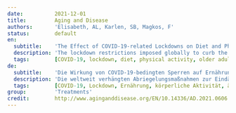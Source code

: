 ```yaml
---
date:          2021-12-01
title:         Aging and Disease
authors:       'Elisabeth, AL, Karlen, SB, Magkos, F'
status:        default
en:
  subtitle:    'The Effect of COVID-19-related Lockdowns on Diet and Physical Activity in Older Adults: A Systematic Review'
  description: 'The lockdown restrictions imposed globally to curb the COVID-19 pandemic have altered many aspects of daily life, including diet and physical activity. The aim of this systematic review was to evaluate evidence for changes in the diet and physical activity habits of older adults due to COVID-19-related lockdowns. We included analytic observational studies that reported on changes in diet, physical activity, or both, among older individuals (≥50 years old). We searched PubMed and EBSCO LISTA to identify original research articles published between 01/2020-03/2021. We identified 27 studies, 5 of which reported on changes in diet, 17 on changes in physical activity, and 5 on changes in both. The sample sizes ranged from 17 to 3110 subjects. Six of 10 papers on diet reported no significant changes in quantity or quality of food consumption; of those who did find changes in diet, these were generally unfavorable. Thirteen of 22 studies on physical activity reported a decrease in physical activity or an increase in sedentary time; the rest reported no major changes. Pre-lockdown habits were a predictor of change in some studies. The safer-at-home measures have not greatly impacted the diet of older adults but have led to a significant decrease in their physical activity, putting them at higher risk for non-communicable diseases, which may further increase their susceptibility to COVID-19. Ultimately, these findings may help guide clinical practice, by promoting additional health screenings by general practitioners for the elderly and by emphasizing the need for lifestyle interventions like at-home exercise initiatives, to help mitigate the negative impact of the pandemic on this especially vulnerable age group.'
  tags:        [COVID-19, lockdown, diet, physical activity, older adults]
de:
  subtitle:    'Die Wirkung von COVID-19-bedingten Sperren auf Ernährung und körperliche Aktivität bei älteren Erwachsenen: eine systematische Übersicht'
  description: 'Die weltweit verhängten Abriegelungsmaßnahmen zur Eindämmung der COVID-19-Pandemie haben viele Aspekte des täglichen Lebens verändert, darunter auch die Ernährung und die körperliche Betätigung. Ziel dieser systematischen Übersichtsarbeit war es, Belege für Veränderungen in den Ernährungs- und Bewegungsgewohnheiten älterer Erwachsener aufgrund von COVID-19-bedingten Abriegelungen zu bewerten. Wir schlossen analytische Beobachtungsstudien ein, die über Veränderungen in der Ernährung, der körperlichen Aktivität oder beidem bei älteren Menschen (≥50 Jahre alt) berichteten. Wir durchsuchten PubMed und EBSCO LISTA, um Original-Forschungsartikel zu finden, die zwischen 01/2020-03/2021 veröffentlicht wurden. Wir fanden 27 Studien, von denen 5 über Veränderungen in der Ernährung, 17 über Veränderungen in der körperlichen Aktivität und 5 über Veränderungen in beiden Bereichen berichteten. Die Stichprobengrößen reichten von 17 bis 3110 Probanden. Sechs von 10 Studien zur Ernährung berichteten über keine signifikanten Veränderungen bei der Quantität oder Qualität des Lebensmittelkonsums; bei denjenigen, die Veränderungen bei der Ernährung feststellten, waren diese im Allgemeinen ungünstig. Dreizehn von 22 Studien zur körperlichen Aktivität berichteten über eine Abnahme der körperlichen Aktivität oder eine Zunahme der sitzenden Tätigkeit; die übrigen berichteten über keine wesentlichen Veränderungen. In einigen Studien waren die Gewohnheiten vor dem Einschluss ein Prädiktor für Veränderungen. Die Maßnahmen für mehr Sicherheit zu Hause haben die Ernährung älterer Erwachsener nicht wesentlich beeinflusst, aber zu einem deutlichen Rückgang ihrer körperlichen Aktivität geführt, wodurch sie einem höheren Risiko für nicht übertragbare Krankheiten ausgesetzt sind, was ihre Anfälligkeit für COVID-19 weiter erhöhen könnte. Letztendlich können diese Ergebnisse als Orientierungshilfe für die klinische Praxis dienen, indem sie zusätzliche Gesundheitsuntersuchungen für ältere Menschen durch Allgemeinmediziner fördern und die Notwendigkeit von Maßnahmen zur Lebensführung, wie z. B. Bewegungsinitiativen zu Hause, unterstreichen, um die negativen Auswirkungen der Pandemie auf diese besonders gefährdete Altersgruppe zu mildern.' 
  tags:        [COVID-19, Lockdown, Ernährung, körperliche Aktivität, ältere Erwachsene]
group:         'Treatments'
credit:        http://www.aginganddisease.org/EN/10.14336/AD.2021.0606
---
```

